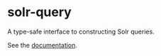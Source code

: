 # solr-query

A type-safe interface to constructing Solr queries.

See the [documentation](http://sentenai.github.io/solr-query/).

